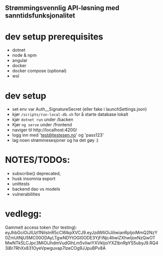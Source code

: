 
## Strømmingsvennlig API-løsning med sanntidsfunksjonalitet

# dev setup prerequisites
- dotnet
- node & npm
- angular
- docker
- docker compose (optional)
- wsl

# dev setup
- set env var Auth__SignatureSecret (eller fake i launchSettings.json)
- kjør `/scripts/run-local-db.sh` for å starte database lokalt
- kjør `dotnet run` under /backen
- Kjør `ng serve` under /frontend
- naviger til http://localhost:4200/
- logg inn med 'test@testesen.no' og 'pass123'
- lag noen strømmesesjoner og ha det gøy :)


# NOTES/TODOs:
- subscribe() deprecated, 
- husk insomnia export
- unittests
- backend dao vs models
- vulnerabilities


# vedlegg:
Gammelt access token (for testing):
eyJhbGciOiJIUzI1NiIsInR5cCI6IkpXVCJ9.eyJzdWIiOiJiIiwianRpIjoiMmQ2NzY0ZmUtNjU5MC00ODAyLTgwNDYtOGI0ODE3YjFiNjc4IiwiZXhwIjoxNzQwOTMwNTk5LCJpc3MiOiJhdmVudGlhLm5vIiwiYXVkIjoiYXZlbnRpYS5ubyJ9.RQ43iBr7RhXx831OyeVpwguvap7IzeCOg9JJpuBPv8A